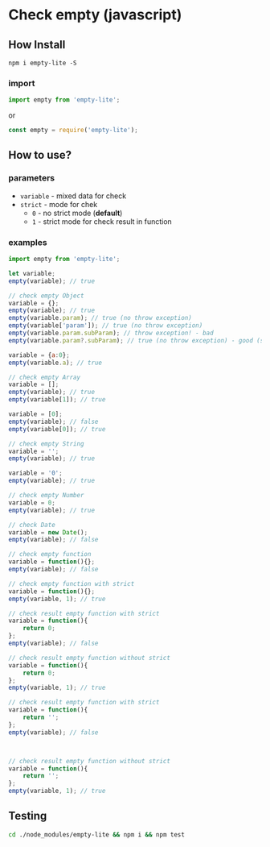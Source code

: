 Check empty (javascript)
=====

## How Install

``` 
npm i empty-lite -S
```

### import
```javascript
import empty from 'empty-lite';
```
or
```javascript
const empty = require('empty-lite');
```

## How to use?

### parameters

* `variable` - mixed data for check
* `strict` - mode for chek
    * `0` - no strict mode (**default**)
    * `1` - strict mode for check result in function

### examples

```javascript
import empty from 'empty-lite';

let variable;
empty(variable); // true

// check empty Object
variable = {};
empty(variable); // true
empty(variable.param); // true (no throw exception)
empty(variable['param']); // true (no throw exception)
empty(variable.param.subParam); // throw exception! - bad
empty(variable.param?.subParam); // true (no throw exception) - good (stage-3)

variable = {a:0};
empty(variable.a); // true

// check empty Array
variable = [];
empty(variable); // true
empty(variable[1]); // true

variable = [0];
empty(variable); // false
empty(variable[0]); // true

// check empty String
variable = '';
empty(variable); // true

variable = '0';
empty(variable); // true

// check empty Number
variable = 0;
empty(variable); // true

// check Date
variable = new Date();
empty(variable); // false

// check empty function
variable = function(){};
empty(variable); // false

// check empty function with strict
variable = function(){};
empty(variable, 1); // true

// check result empty function with strict
variable = function(){
    return 0;
};
empty(variable); // false

// check result empty function without strict
variable = function(){
    return 0;
};
empty(variable, 1); // true

// check result empty function with strict
variable = function(){
    return '';
};
empty(variable); // false



// check result empty function without strict
variable = function(){
    return '';
};
empty(variable, 1); // true
```

## Testing

```bash 
cd ./node_modules/empty-lite && npm i && npm test 
```